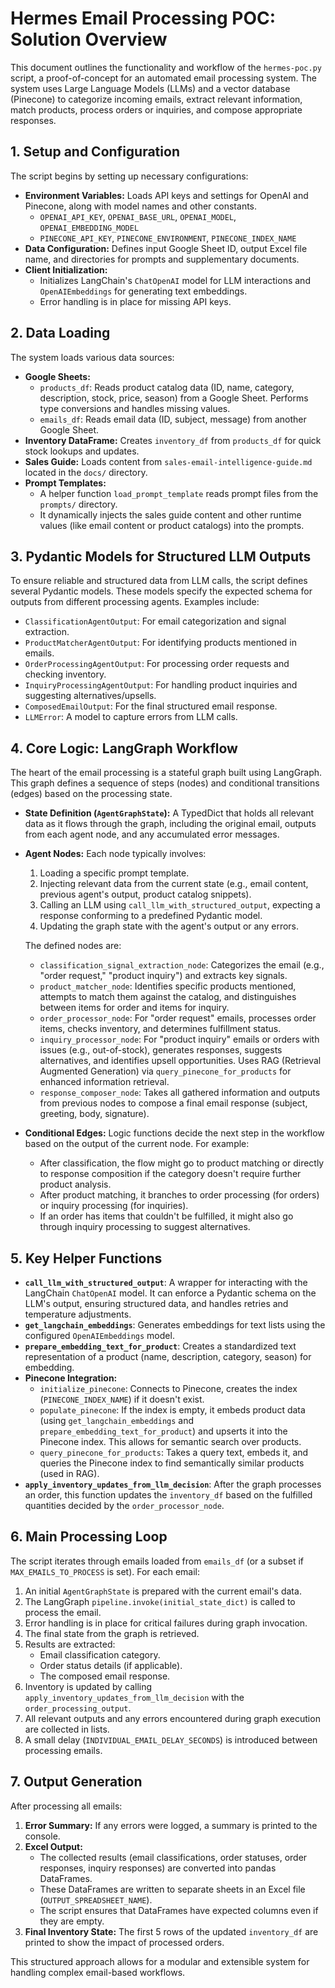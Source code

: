 # Hermes Email Processing POC: Solution Overview

This document outlines the functionality and workflow of the `hermes-poc.py` script, a proof-of-concept for an automated email processing system. The system uses Large Language Models (LLMs) and a vector database (Pinecone) to categorize incoming emails, extract relevant information, match products, process orders or inquiries, and compose appropriate responses.

## 1. Setup and Configuration

The script begins by setting up necessary configurations:

*   **Environment Variables:** Loads API keys and settings for OpenAI and Pinecone, along with model names and other constants.
    *   `OPENAI_API_KEY`, `OPENAI_BASE_URL`, `OPENAI_MODEL`, `OPENAI_EMBEDDING_MODEL`
    *   `PINECONE_API_KEY`, `PINECONE_ENVIRONMENT`, `PINECONE_INDEX_NAME`
*   **Data Configuration:** Defines input Google Sheet ID, output Excel file name, and directories for prompts and supplementary documents.
*   **Client Initialization:**
    *   Initializes LangChain's `ChatOpenAI` model for LLM interactions and `OpenAIEmbeddings` for generating text embeddings.
    *   Error handling is in place for missing API keys.

## 2. Data Loading

The system loads various data sources:

*   **Google Sheets:**
    *   `products_df`: Reads product catalog data (ID, name, category, description, stock, price, season) from a Google Sheet. Performs type conversions and handles missing values.
    *   `emails_df`: Reads email data (ID, subject, message) from another Google Sheet.
*   **Inventory DataFrame:** Creates `inventory_df` from `products_df` for quick stock lookups and updates.
*   **Sales Guide:** Loads content from `sales-email-intelligence-guide.md` located in the `docs/` directory.
*   **Prompt Templates:**
    *   A helper function `load_prompt_template` reads prompt files from the `prompts/` directory.
    *   It dynamically injects the sales guide content and other runtime values (like email content or product catalogs) into the prompts.

## 3. Pydantic Models for Structured LLM Outputs

To ensure reliable and structured data from LLM calls, the script defines several Pydantic models. These models specify the expected schema for outputs from different processing agents. Examples include:

*   `ClassificationAgentOutput`: For email categorization and signal extraction.
*   `ProductMatcherAgentOutput`: For identifying products mentioned in emails.
*   `OrderProcessingAgentOutput`: For processing order requests and checking inventory.
*   `InquiryProcessingAgentOutput`: For handling product inquiries and suggesting alternatives/upsells.
*   `ComposedEmailOutput`: For the final structured email response.
*   `LLMError`: A model to capture errors from LLM calls.

## 4. Core Logic: LangGraph Workflow

The heart of the email processing is a stateful graph built using LangGraph. This graph defines a sequence of steps (nodes) and conditional transitions (edges) based on the processing state.

*   **State Definition (`AgentGraphState`):** A TypedDict that holds all relevant data as it flows through the graph, including the original email, outputs from each agent node, and any accumulated error messages.

*   **Agent Nodes:** Each node typically involves:
    1.  Loading a specific prompt template.
    2.  Injecting relevant data from the current state (e.g., email content, previous agent's output, product catalog snippets).
    3.  Calling an LLM using `call_llm_with_structured_output`, expecting a response conforming to a predefined Pydantic model.
    4.  Updating the graph state with the agent's output or any errors.

    The defined nodes are:
    *   `classification_signal_extraction_node`: Categorizes the email (e.g., "order request," "product inquiry") and extracts key signals.
    *   `product_matcher_node`: Identifies specific products mentioned, attempts to match them against the catalog, and distinguishes between items for order and items for inquiry.
    *   `order_processor_node`: For "order request" emails, processes order items, checks inventory, and determines fulfillment status.
    *   `inquiry_processor_node`: For "product inquiry" emails or orders with issues (e.g., out-of-stock), generates responses, suggests alternatives, and identifies upsell opportunities. Uses RAG (Retrieval Augmented Generation) via `query_pinecone_for_products` for enhanced information retrieval.
    *   `response_composer_node`: Takes all gathered information and outputs from previous nodes to compose a final email response (subject, greeting, body, signature).

*   **Conditional Edges:** Logic functions decide the next step in the workflow based on the output of the current node. For example:
    *   After classification, the flow might go to product matching or directly to response composition if the category doesn't require further product analysis.
    *   After product matching, it branches to order processing (for orders) or inquiry processing (for inquiries).
    *   If an order has items that couldn't be fulfilled, it might also go through inquiry processing to suggest alternatives.

## 5. Key Helper Functions

*   **`call_llm_with_structured_output`**: A wrapper for interacting with the LangChain `ChatOpenAI` model. It can enforce a Pydantic schema on the LLM's output, ensuring structured data, and handles retries and temperature adjustments.
*   **`get_langchain_embeddings`**: Generates embeddings for text lists using the configured `OpenAIEmbeddings` model.
*   **`prepare_embedding_text_for_product`**: Creates a standardized text representation of a product (name, description, category, season) for embedding.
*   **Pinecone Integration:**
    *   `initialize_pinecone`: Connects to Pinecone, creates the index (`PINECONE_INDEX_NAME`) if it doesn't exist.
    *   `populate_pinecone`: If the index is empty, it embeds product data (using `get_langchain_embeddings` and `prepare_embedding_text_for_product`) and upserts it into the Pinecone index. This allows for semantic search over products.
    *   `query_pinecone_for_products`: Takes a query text, embeds it, and queries the Pinecone index to find semantically similar products (used in RAG).
*   **`apply_inventory_updates_from_llm_decision`**: After the graph processes an order, this function updates the `inventory_df` based on the fulfilled quantities decided by the `order_processor_node`.

## 6. Main Processing Loop

The script iterates through emails loaded from `emails_df` (or a subset if `MAX_EMAILS_TO_PROCESS` is set). For each email:

1.  An initial `AgentGraphState` is prepared with the current email's data.
2.  The LangGraph `pipeline.invoke(initial_state_dict)` is called to process the email.
3.  Error handling is in place for critical failures during graph invocation.
4.  The final state from the graph is retrieved.
5.  Results are extracted:
    *   Email classification category.
    *   Order status details (if applicable).
    *   The composed email response.
6.  Inventory is updated by calling `apply_inventory_updates_from_llm_decision` with the `order_processing_output`.
7.  All relevant outputs and any errors encountered during graph execution are collected in lists.
8.  A small delay (`INDIVIDUAL_EMAIL_DELAY_SECONDS`) is introduced between processing emails.

## 7. Output Generation

After processing all emails:

1.  **Error Summary:** If any errors were logged, a summary is printed to the console.
2.  **Excel Output:**
    *   The collected results (email classifications, order statuses, order responses, inquiry responses) are converted into pandas DataFrames.
    *   These DataFrames are written to separate sheets in an Excel file (`OUTPUT_SPREADSHEET_NAME`).
    *   The script ensures that DataFrames have expected columns even if they are empty.
3.  **Final Inventory State:** The first 5 rows of the updated `inventory_df` are printed to show the impact of processed orders.

This structured approach allows for a modular and extensible system for handling complex email-based workflows. 